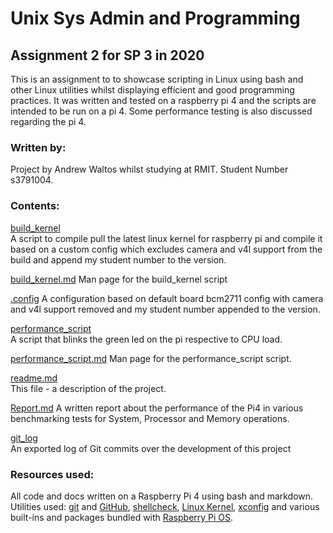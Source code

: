 # Unix Sys Admin and Programming

## Assignment 2 for SP 3 in 2020
This is an assignment to to showcase scripting in Linux using bash and other Linux utilities whilst displaying efficient and good programming practices. It was written and tested on a raspberry pi 4 and the scripts are intended to be run on a pi 4. Some performance testing is also discussed regarding the pi 4.

### Written by:
Project by Andrew Waltos whilst studying at RMIT. Student Number s3791004.

### Contents:
[build_kernel](/build_kernel)  
A script to compile pull the latest linux kernel for raspberry pi and compile it based on a custom config which excludes camera and v4l support from the build and append my student number to the version.

[build_kernel.md](/build_kernel.md)
Man page for the build_kernel script

[.config](/.config)
A configuration based on default board bcm2711 config with camera and v4l support removed and my student number appended to the version.

[performance_script](/performance_script)  
A script that blinks the green led on the pi respective to CPU load.

[performance_script.md](/performance_script.md)
Man page for the performance_script script.

[readme.md](/readme.md)  
This file - a description of the project.

[Report.md](/Report.md)
A written report about the performance of the Pi4 in various benchmarking tests for System, Processor and Memory operations.

[git_log](/git_log)  
An exported log of Git commits over the development of this project

### Resources used:
All code and docs written on a Raspberry Pi 4 using bash and markdown. Utilities used: [git](https://www.git-scm.com) and [GitHub](https://www.github.com), [shellcheck](https://www.shellcheck.net/), [Linux Kernel](https"//kernel.org), [xconfig](https://en.wikipedia.org/wiki/Xconfig) and various built-ins and packages bundled with [Raspberry Pi OS](https://www.raspberrypi.org/software/).

